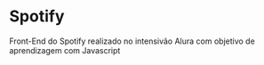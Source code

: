 # Spotify
Front-End do Spotify realizado no intensivão Alura com objetivo de aprendizagem com Javascript
